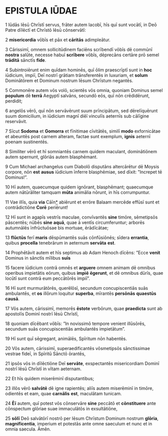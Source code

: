 # **EPISTULA** IŪDAE

1 Iūdās Iēsū Chrīstī servus, frāter autem Iacobī, hīs quī sunt vocātī, in Deō Patre dīlēctī et Chrīstō Iēsū cōnservātī:

2 **misericordia** vōbīs et pāx et **cāritās** adimpleātur.

3 Cārissimī, omnem sollicitūdinem faciēns scrībendī vōbīs dē commūnī **nostra** salūte, necesse habuī **scrībere** vōbīs, dēprecāns certāre prō semel **trāditā** sānctīs **fide**.

4 Subintroiērunt enim quīdam hominēs, quī ōlim praescrīptī sunt in **hoc** iūdicium, impiī, Deī nostrī grātiam trānsferentēs in luxuriam, et **solum** Dominātōrem et Dominum nostrum Iēsum Chrīstum negantēs.

5 Commonēre autem vōs volō, scientēs vōs omnia, quoniam Dominus semel **populum** dē **terrā** Aegyptī salvāns, secundō eōs, quī nōn crēdidērunt, perdidit;

6 angelōs vērō, quī nōn servāvērunt suum prīncipātum, sed dērelīquērunt suum domicilium, in iūdicium magnī diēī vinculīs aeternīs sub cālīgine reservāvit.

7 Sīcut **Sodoma** et **Gomorra** et fīnitimae cīvitātēs, similī **modo** exfornicātae et abeuntēs post carnem alteram, factae sunt exemplum, **ignis** aeternī poenam sustinentēs.

8 Similiter vērō et hī somniantēs carnem quidem maculant, dominātiōnem autem spernunt, glōriās autem blasphēmant.

9 Cum Michael archangelus cum Diabolō disputāns altercārētur dē Moysis corpore, nōn **est** **ausus** iūdicium īnferre blasphēmiae, sed dīxit: ”Increpet tē Dominus!”.

10 Hī autem, quaecumque quidem ignōrant, blasphēmant; quaecumque autem nātūrāliter tamquam **mūta** animālia nōrunt, in hīs corrumpuntur.

11 Vae illīs, quia **via** Cāīn[\*][cain] abiērunt et errōre Balaam mercēde effūsī sunt et contrādictiōne **Corē** periērunt!

12 Hī sunt in agapīs vestrīs maculae, convīvantēs **sine** timōre, sēmetipsōs pāscentēs; nūbēs **sine** **aquā**, quae ā ventīs circumferuntur; arborēs autumnālēs īnfrūctuōsae bis mortuae, ērādīcātae;

13 **flūctūs** ferī **maris** dēspūmantēs suās cōnfūsiōnēs; sīdera **errantia**, quibus **procella** tenebrārum in aeternum **servāta** **est**.

14 Prophētāvit autem et hīs septimus ab Adam Henoch dīcēns: ”Ecce **venit** Dominus in sānctīs mīlibus **suīs**

15 facere iūdicium contrā omnēs et **arguere** omnem animam dē omnibus operibus impietātis eōrum, quibus **impiē** **ēgerunt**, et dē omnibus dūrīs, quae locūtī sunt contrā eum peccātōrēs impiī”.

16 Hī sunt murmurātōrēs, querēlōsī, secundum concupiscentiās suās ambulantēs, et **os** illōrum loquitur **superba**, mīrantēs **persōnās** **quaestūs** **causā**.

17 Vōs autem, cārissimī, memorēs **ēstote** verbōrum, quae **praedicta** sunt ab apostolīs Dominī nostrī Iēsū Chrīstī,

18 quoniam dīcēbant vōbīs: ”In novissimō tempore venient illūsōrēs, secundum suās concupiscentiās ambulantēs impietātum”.

19 Hī sunt quī sēgregant, animālēs, Spīritum nōn habentēs.

20 Vōs autem, cārissimī, superaedificantēs vōsmetipsōs sānctissimae vestrae fideī, in Spīritū Sānctō ōrantēs,

21 ipsōs vōs in dīlēctiōne Deī **servāte**, exspectantēs misericordiam Dominī nostrī Iēsū Chrīstī in vītam aeternam.

22 Et hīs quidem miserēminī disputantibus;

23 illōs vērō **salvātē** dē igne rapientēs; aliīs autem miserēminī in timōre, odientēs et eam, quae **carnālis** **est**, maculātam tunicam.

24 **Ēī** autem, quī potest vōs cōnservāre **sine** peccātō et **cōnstituere** ante cōnspectum glōriae suae immaculātōs in exsultātiōne,

25 **sōlī** Deō salvātōrī nostrō per Iēsum Chrīstum Dominum nostrum **glōria**, **magnificentia**, imperium et potestās ante omne saeculum et nunc et in omnia saecula. Āmēn.

[cain]: <Ambiguous Forms.md#cain>
